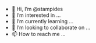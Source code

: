 - 👋 Hi, I’m @stampides
- 👀 I’m interested in ...
- 🌱 I’m currently learning ...
- 💞️ I’m looking to collaborate on ...
- 📫 How to reach me ...

<!---
stampides/stampides is a ✨ special ✨ repository because its `README.md` (this file) appears on your GitHub profile.
You can click the Preview link to take a look at your changes.
--->
